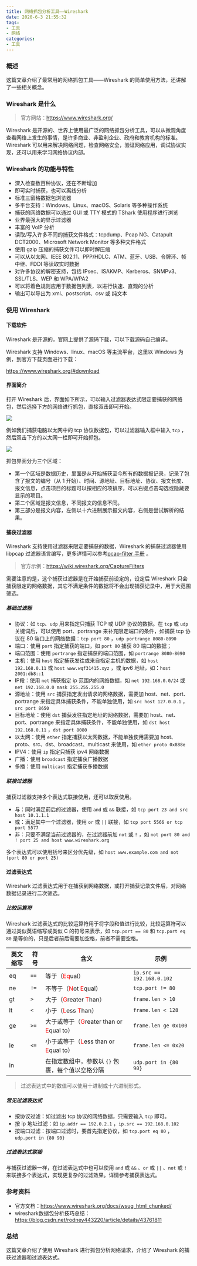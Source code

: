 ```yaml
---
title: 网络抓包分析工具——Wireshark
date: 2020-6-3 21:55:32
tags:
- 工具
- 网络
categories:
- 工具
---
```


### 概述

这篇文章介绍了最常用的网络抓包工具——Wireshark 的简单使用方法，还讲解了一些相关概念。



### Wireshark 是什么

> 官方网站：<https://www.wireshark.org/> 

Wireshark 是开源的、世界上使用最广泛的网络抓包分析工具，可以从微观角度查看网络上发生的事情，是许多商业、非盈利企业、政府和教育机构的标准。Wireshark 可以用来解决网络问题，检查网络安全，验证网络应用，调试协议实现，还可以用来学习网络协议内部。

<!-- more -->



### Wireshark 的功能与特性

- 深入检查数百种协议，还在不断增加
- 即可实时捕获，也可以离线分析
- 标准三窗格数据包浏览器
- 多平台支持：Windows、Linux、macOS、Solaris 等多种操作系统
- 捕获的网络数据可以通过 GUI 或 TTY 模式的 TShark 使用程序进行浏览
- 业界最强大的显示过滤器
- 丰富的 VolP 分析
- 读取/写入许多不同的捕获文件格式：tcpdump、Pcap NG、Catapult DCT2000、Microsoft Network Monitor 等多种文件格式
- 使用 gzip 压缩的捕获文件可以即时解压缩
- 可以从以太网、IEEE 802.11、PPP/HDLC、ATM、蓝牙、USB、令牌环、帧中继、FDDI 等读取实时数据
- 对许多协议的解密支持，包括 IPsec、ISAKMP、Kerberos、SNMPv3、SSL/TLS、WEP 和 WPA/WPA2
- 可以将着色规则应用于数据包列表，以进行快速、直观的分析
- 输出可以导出为 xml、postscript、csv 或 纯文本



### 使用 Wireshark

#### 下载软件

Wireshark 是开源的，官网上提供了源码下载，可以下载源码自己编译。

Wireshark 支持 Windows、linux、macOS 等主流平台，这里以 Windows 为例，到官方下载页面进行下载：

<https://www.wireshark.org/#download> 



#### 界面简介

打开 Wireshark 后，界面如下所示，可以输入过滤器表达式限定要捕获的网络包，然后选择下方的网络进行抓包，直接双击即可开始。

![](http://blog-images.qiniu.wqf31415.xyz/wireshark_ui.png) 



例如我们捕获电脑以太网中的 tcp 协议数据包，可以过滤器输入框中输入 `tcp` ，然后双击下方的以太网一栏即可开始抓包。

![](http://blog-images.qiniu.wqf31415.xyz/wireshark_tcp.png) 

抓包界面分为三个区域：

- 第一个区域是数据历史，里面是从开始捕获至今所有的数据报记录，记录了包含了报文的编号（从 1 开始）、时间、源地址、目标地址、协议、报文长度、报文信息，点击项目的标题可以按相应的项排序，可以右键点击勾选或隐藏要显示的项目。
- 第二个区域是报文信息，不同报文的信息不同。
- 第三部分是报文内容，左侧以十六进制展示报文内容，右侧是尝试解析的结果。



#### 捕获过滤器

Wireshark 支持使用过滤器来限定要捕获的数据，Wireshark 的捕获过滤器使用 libpcap 过滤器语言编写，更多详情可以参考[pcap-filter 手册](https://www.tcpdump.org/manpages/pcap-filter.7.html) 。

> 官方示例：<https://wiki.wireshark.org/CaptureFilters> 

需要注意的是，这个捕获过滤器是在开始捕获前设定的，设定后 Wireshark 只会捕获限定的网络数据，其它不满足条件的数据将不会出现捕获记录中，用于大范围筛选。

##### 基础过滤器

- 协议：如 `tcp`、`udp` 用来指定只捕获 TCP 或 UDP 协议的数据。在 `tcp` 或 `udp` 关键词后，可以使用 port、portrange 来补充限定端口的条件，如捕获 tcp 协议在 80 端口上的网络数据：`tcp port 80` ，`udp portrange 8080-8090` 
- 端口：使用 `port` 指定捕获的端口，如 `port 80` 捕获 80 端口的数据；
- 端口范围：使用 `portrange` 指定捕获的端口范围，如 `portrange 8080-8090` 
- 主机：使用 `host` 指定捕获发往或来自指定主机的数据，如 `host 192.168.0.11` 或 `host www.wqf31415.xyz` ，或 ipv6 地址，如：`host 2001:db8::1` 
- IP段：使用 `net` 捕获指定 ip 范围内的网络数据，如 `net 192.168.0.0/24` 或 `net 192.168.0.0 mask 255.255.255.0` 
- 源地址：使用 `src` 捕获指定发出请求的网络数据，需要加 host、net、port、portrange 来指定具体捕获条件，不能单独使用，如 `src host 127.0.0.1` ，`src port 8650` 
- 目标地址：使用 `dst` 捕获发往指定地址的网络数据，需要加 host、net、port、portrange 来指定具体捕获条件，不能单独使用，如 `dst host 192.168.0.11` ，`dst port 8080` 
- 以太网：使用 `ether` 指定捕获以太网数据，不能单独使用需要加 host、proto、src、dst、broadcast、multicast 来使用，如 `ether proto 0x888e`  
- IPV4：使用 `ip` 指定只捕获 ipv4 网络数据
- 广播：使用 `broadcast` 指定捕获广播数据
- 多播：使用 `multicast` 指定捕获多播数据



##### 联接过滤器

捕获过滤器支持多个表达式联接使用，还可以取反使用。

- 与：同时满足前后的过滤器，使用 `and` 或 `&&` 联接，如 `tcp port 23 and src host 10.1.1.1` 
- 或：满足其中一个过滤器，使用 `or` 或 `||` 联接，如 `tcp port 5566 or tcp port 5577`
- 非：只要不满足当前过滤器的，在过滤器前加 `not` 或 `!` ，如 `not port 80 and ! port 25 and host www.wireshark.org` 

多个表达式可以使用括号来区分优先级，如 `host www.example.com and not (port 80 or port 25)` 



#### 过滤表达式

Wireshark 过滤表达式用于在捕获到网络数据，或打开捕获记录文件后，对网络数据记录进行二次筛选。

##### 比较运算符

Wireshark 过滤表达式的比较运算符用于将字段和值进行比较，比较运算符可以通过类似英语缩写或类似 C 的符号来表示，如 `tcp.port == 80` 和 `tcp.port eq 80` 是等价的，只是后者前后需要加空格，前者不需要空格。

| 英文缩写 | 符号 | 含义                                                         | 示例                      |
| -------- | ---- | ------------------------------------------------------------ | ------------------------- |
| eq       | `==` | 等于（<span style="color:red">Eq</span>ual）                 | `ip.src == 192.168.0.102` |
| ne       | `!=` | 不等于（<span style="color:red">N</span>ot <span style="color:red">E</span>qual） | `tcp.port != 80`          |
| gt       | `>`  | 大于（<span style="color:red">G</span>reater <span style="color:red">T</span>han） | `frame.len > 10`          |
| lt       | `<`  | 小于（<span style="color:red">L</span>ess <span style="color:red">T</span>han） | `frame.len < 128`         |
| ge       | `>=` | 大于或等于（<span style="color:red">G</span>reater than or <span style="color:red">E</span>qual to） | `frame.len ge 0x100`      |
| le       | `<=` | 小于或等于（<span style="color:red">L</span>ess than or <span style="color:red">E</span>qual to） | `frame.len <= 0x20`       |
| in       |      | 在指定数组中，参数以 `{}` 包裹，每个值以空格分隔             | `udp.port in {80 90}`     |

> 过滤表达式中的数值可以使用十进制或十六进制形式。



##### 常见过滤表达式

- 按协议过滤：如过滤出 tcp 协议的网络数据，只需要输入 `tcp` 即可。
- 按 ip 地址过滤：如 `ip.addr == 192.0.2.1` ，`ip.src == 192.168.0.102` 
- 按端口过滤：按端口过滤时，要首先指定协议，如 `tcp.port eq 80` ，`udp.port in {80 90}`  



##### 过滤表达式联接

与捕获过滤器一样，在过滤表达式中也可以使用 `and` 或 `&&` 、`or` 或 `||` 、`not` 或 `!` 来联接多个表达式，实现更复杂的过滤效果。详情参考捕获表达式。



### 参考资料

- 官方文档：<https://www.wireshark.org/docs/wsug_html_chunked/> 
- wireshark数据包分析技巧总结：<https://blog.csdn.net/rodney443220/article/details/43761811> 



### 总结

这篇文章介绍了使用 Wireshark 进行抓包分析网络请求，介绍了 Wireshark 的捕获过滤器和过滤表达式。